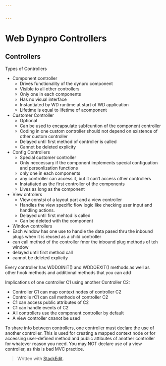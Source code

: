 ```yaml
---


---
```


<h1 id="web-dynpro-controllers">Web Dynpro Controllers</h1>
<h2 id="controllers">Controllers</h2>
<p>Types of Controllers</p>
<ul>
<li>Component controller
<ul>
<li>Drives functionality of the dynpro component</li>
<li>Visible to all other controllers</li>
<li>Only one in each components</li>
<li>Has no visual interface</li>
<li>Instantiated by WD runtime at start of WD application</li>
<li>Lifetime is equal to lifetime of acomponent</li>
</ul>
</li>
<li>Customer Controller
<ul>
<li>Optional</li>
<li>Can be used to encapsulate subfcuntion of the component controller</li>
<li>Coding in one custom controller should not depend on existence of other custom controller</li>
<li>Delayed until first method of controller is called</li>
<li>Cannot be deleted explicity</li>
</ul>
</li>
<li>Config Controllers
<ul>
<li>Special customer controller</li>
<li>Only neccessary if the component implements special configuation and personlization functions</li>
<li>only one in each components</li>
<li>any controller can access it, but it can’t access other controllers</li>
<li>Instatiated as the first controller of the components</li>
<li>Lives as long as the component</li>
</ul>
</li>
<li>View ontrolers
<ul>
<li>View constsi of a layout part and a view controller</li>
<li>Handles the view specific flow logic like checking user input and handling actions.</li>
<li>Delayed until first mehtod is called</li>
<li>Can be deleted with the component</li>
</ul>
</li>
<li>Window controllers</li>
<li>Each window has one use to handle the data pased thru the inbound plugs when it is reused as a child controller</li>
<li>can call method of the controller fmor the inbound plug methods of teh window</li>
<li>delayed until first method call</li>
<li>cannot be deleted explicity</li>
</ul>
<p>Every controller has WDDOINIT() and WDDOEXIT() methods as well as other hook methods and additional methods that you can add</p>
<p>Implications of one controller C1 using another Controller C2:</p>
<ul>
<li>Controller C1 can map context nodes of controller C2</li>
<li>Controlle rC1 can call methods of controller C2</li>
<li>C1 can access public attributes of C2</li>
<li>C1 can handle events of C2</li>
<li>All controllers use the component controller by default</li>
<li>A view controller cnanot be used</li>
</ul>
<p>To share info between controllers, one controller must declare the use of another controller. This is used for creating a mapped context node or for accessing user-defined method and public attibutes of another controller for whatever reason you need. You may NOT declare use of a view controller, as this is bad MVC practice.</p>
<blockquote>
<p>Written with <a href="https://stackedit.io/">StackEdit</a>.</p>
</blockquote>

